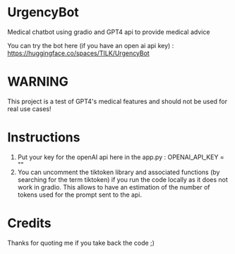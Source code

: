 # UrgencyBot
Medical chatbot using gradio and GPT4 api to provide medical advice

You can try the bot here (if you have an open ai api key) : https://huggingface.co/spaces/TILK/UrgencyBot 

# WARNING 
This project is a test of GPT4's medical features and should not be used for real use cases!

# Instructions
1. Put your key for the openAI api here in the app.py : OPENAI_API_KEY = ""
2. You can uncomment the tiktoken library and associated functions (by searching for the term tiktoken) if you run the code locally as it does not work in gradio. This allows to have an estimation of the number of tokens used for the prompt sent to the api. 

# Credits
Thanks for quoting me if you take back the code ;)
